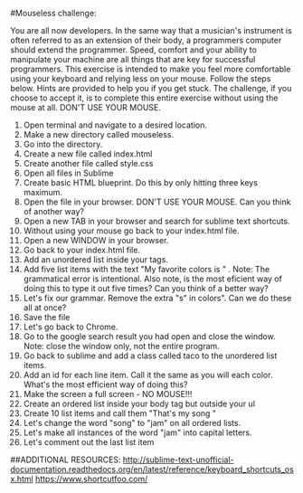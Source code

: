 #Mouseless challenge:

You are all now developers. In the same way that a musician's instrument is often referred to as an extension of their body, a programmers computer should extend the programmer. Speed, comfort and your ability to manipulate your machine are all things that are key for successful programmers. This exercise is intended to make you feel more comfortable using your keyboard and relying less on your mouse. Follow the steps below. Hints are provided to help you if you get stuck. The challenge, if you choose to accept it, is to complete this entire exercise without using the mouse at all. DON'T USE YOUR MOUSE.

1. Open terminal and navigate to a desired location. 
2. Make a new directory called mouseless. 
3. Go into the directory. 
4. Create a new file called index.html 
5. Create another file called style.css
6. Open all files in Sublime 
7. Create basic HTML blueprint. Do this by only hitting three keys maximum.
8. Open the file in your browser. DON'T USE YOUR MOUSE. Can you think of another way?
9. Open a new TAB in your browser and search for sublime text shortcuts.
10. Without using your mouse go back to your index.html file.
11. Open a new WINDOW in your browser.
12. Go back to your index.html file.
13. Add an unordered list inside your <body> tags.
14. Add five list items with the text "My favorite colors is " . Note: The grammatical error is intentional. Also note, is the most eficient way of doing this to type it out five times? Can you think of a better way?
15. Let's fix our grammar. Remove the extra "s" in colors". Can we do these all at once?
16. Save the file
17. Let's go back to Chrome.
18. Go to the google search result you had open and close the window. Note: close the window only, not the entire program.
19. Go back to sublime and add a class called taco to the unordered list items.
20. Add an id for each line item. Call it the same as you will each color. What's the most efficient way of doing this? 
21. Make the screen a full screen - NO MOUSE!!!
22. Create an ordered list inside your body tag but outside your ul
23. Create 10 list items and call them "That's my song "
24. Let's change the word "song" to "jam" on all ordered lists.
25. Let's make all instances of the word "jam" into capital letters.
26. Let's comment out the last list item

##ADDITIONAL RESOURCES:
http://sublime-text-unofficial-documentation.readthedocs.org/en/latest/reference/keyboard_shortcuts_osx.html
https://www.shortcutfoo.com/
